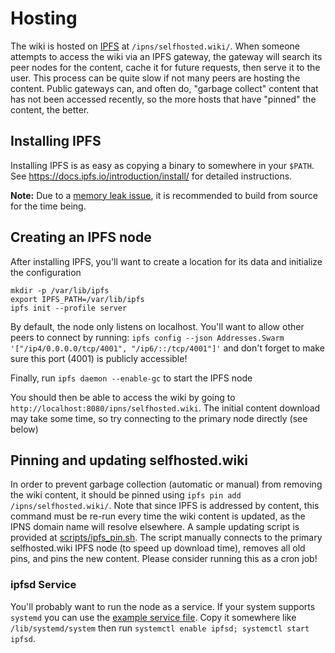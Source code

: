 # Hosting

The wiki is hosted on [IPFS](https://ipfs.io) at `/ipns/selfhosted.wiki/`. When someone attempts to access the wiki via an IPFS gateway, the gateway will search its peer nodes for the content, cache it for future requests, then serve it to the user. This process can be quite slow if not many peers are hosting the content. Public gateways can, and often do,  "garbage collect" content that has not been accessed recently, so the more hosts that have "pinned" the content, the better.

## Installing IPFS

Installing IPFS is as easy as copying a binary to somewhere in your `$PATH`. See https://docs.ipfs.io/introduction/install/ for detailed instructions.

**Note:** Due to a [memory leak issue](https://github.com/ipfs/go-ipfs/issues/3532), it is recommended to build from source for the time being.

## Creating an IPFS node

After installing IPFS, you'll want to create a location for its data and initialize the configuration

```
mkdir -p /var/lib/ipfs
export IPFS_PATH=/var/lib/ipfs
ipfs init --profile server
```

By default, the node only listens on localhost. You'll want to allow other peers to connect by running:
`ipfs config --json Addresses.Swarm '["/ip4/0.0.0.0/tcp/4001", "/ip6/::/tcp/4001"]'`
and don't forget to make sure this port (4001) is publicly accessible!

Finally, run `ipfs daemon --enable-gc` to start the IPFS node

You should then be able to access the wiki by going to `http://localhost:8080/ipns/selfhosted.wiki`. The initial content download may take some time, so try connecting to the primary node directly (see below)

## Pinning and updating selfhosted.wiki

In order to prevent garbage collection (automatic or manual) from removing the wiki content, it should be pinned using `ipfs pin add /ipns/selfhosted.wiki/`. Note that since IPFS is addressed by content, this command must be re-run every time the wiki content is updated, as the IPNS domain name will resolve elsewhere. A sample updating script is provided at [scripts/ipfs_pin.sh](scripts/ipfs_pin.sh). The script manually connects to the primary selfhosted.wiki IPFS node (to speed up download time), removes all old pins, and pins the new content. Please consider running this as a cron job!

### ipfsd Service

You'll probably want to run the node as a service. If your system supports `systemd` you can use the [example service file](scripts/ipfsd.service).
Copy it somewhere like `/lib/systemd/system` then run `systemctl enable ipfsd; systemctl start ipfsd`.
